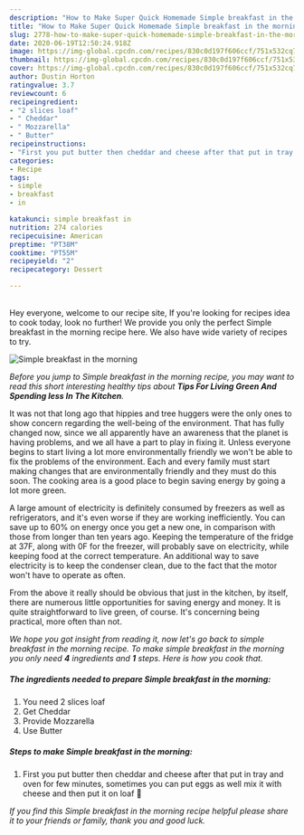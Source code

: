 ```yaml
---
description: "How to Make Super Quick Homemade Simple breakfast in the morning"
title: "How to Make Super Quick Homemade Simple breakfast in the morning"
slug: 2778-how-to-make-super-quick-homemade-simple-breakfast-in-the-morning
date: 2020-06-19T12:50:24.918Z
image: https://img-global.cpcdn.com/recipes/830c0d197f606ccf/751x532cq70/simple-breakfast-in-the-morning-recipe-main-photo.jpg
thumbnail: https://img-global.cpcdn.com/recipes/830c0d197f606ccf/751x532cq70/simple-breakfast-in-the-morning-recipe-main-photo.jpg
cover: https://img-global.cpcdn.com/recipes/830c0d197f606ccf/751x532cq70/simple-breakfast-in-the-morning-recipe-main-photo.jpg
author: Dustin Horton
ratingvalue: 3.7
reviewcount: 6
recipeingredient:
- "2 slices loaf"
- " Cheddar"
- " Mozzarella"
- " Butter"
recipeinstructions:
- "First you put butter then cheddar and cheese after that put in tray and oven for few minutes, sometimes you can put eggs as well mix it with cheese and then put it on loaf 🍞"
categories:
- Recipe
tags:
- simple
- breakfast
- in

katakunci: simple breakfast in 
nutrition: 274 calories
recipecuisine: American
preptime: "PT38M"
cooktime: "PT55M"
recipeyield: "2"
recipecategory: Dessert

---
```

<br>
Hey everyone, welcome to our recipe site, If you're looking for recipes idea to cook today, look no further! We provide you only the perfect Simple breakfast in the morning recipe here. We also have wide variety of recipes to try.
<br>


![Simple breakfast in the morning](https://img-global.cpcdn.com/recipes/830c0d197f606ccf/751x532cq70/simple-breakfast-in-the-morning-recipe-main-photo.jpg)

<i>Before you jump to Simple breakfast in the morning recipe, you may want to read this short interesting healthy tips about 
<strong>Tips For Living Green And Spending less In The Kitchen</strong>.</i>
</br>

It was not that long ago that hippies and tree huggers were the only ones to show concern regarding the well-being of the environment. That has fully changed now, since we all apparently have an awareness that the planet is having problems, and we all have a part to play in fixing it. Unless everyone begins to start living a lot more environmentally friendly we won't be able to fix the problems of the environment. Each and every family must start making changes that are environmentally friendly and they must do this soon. The cooking area is a good place to begin saving energy by going a lot more green.

A large amount of electricity is definitely consumed by freezers as well as refrigerators, and it's even worse if they are working inefficiently. You can save up to 60% on energy once you get a new one, in comparison with those from longer than ten years ago. Keeping the temperature of the fridge at 37F, along with 0F for the freezer, will probably save on electricity, while keeping food at the correct temperature. An additional way to save electricity is to keep the condenser clean, due to the fact that the motor won't have to operate as often.

From the above it really should be obvious that just in the kitchen, by itself, there are numerous little opportunities for saving energy and money. It is quite straightforward to live green, of course. It's concerning being practical, more often than not.


<i>We hope you got insight from reading it, now let's go back to simple breakfast in the morning recipe. To make simple breakfast in the morning you only need <strong>4</strong> ingredients and <strong>1</strong> steps. Here is how you cook that.
</i>

##### The ingredients needed to prepare Simple breakfast in the morning:

1. You need 2 slices loaf
1. Get  Cheddar
1. Provide  Mozzarella
1. Use  Butter


##### Steps to make Simple breakfast in the morning:

1. First you put butter then cheddar and cheese after that put in tray and oven for few minutes, sometimes you can put eggs as well mix it with cheese and then put it on loaf 🍞


<i>If you find this Simple breakfast in the morning recipe helpful please share it to your friends or family, thank you and good luck.</i>

